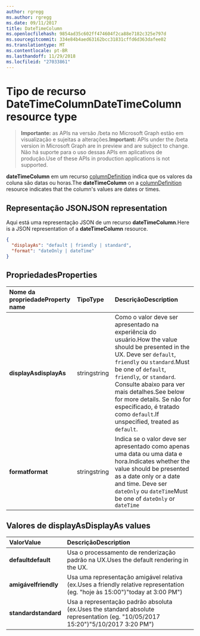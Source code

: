 ```yaml
---
author: rgregg
ms.author: rgregg
ms.date: 09/11/2017
title: DateTimeColumn
ms.openlocfilehash: 9854ad35c602ff474604f2ca88e7182c325e797d
ms.sourcegitcommit: 334e84b4aed63162bcc31831cffd6d363dafee02
ms.translationtype: MT
ms.contentlocale: pt-BR
ms.lasthandoff: 11/29/2018
ms.locfileid: "27033861"
---
```

# <a name="datetimecolumn-resource-type"></a><span data-ttu-id="dd1ed-102">Tipo de recurso DateTimeColumn</span><span class="sxs-lookup"><span data-stu-id="dd1ed-102">DateTimeColumn resource type</span></span>

> <span data-ttu-id="dd1ed-103">**Importante:** as APIs na versão /beta no Microsoft Graph estão em visualização e sujeitas a alterações.</span><span class="sxs-lookup"><span data-stu-id="dd1ed-103">**Important:** APIs under the /beta version in Microsoft Graph are in preview and are subject to change.</span></span> <span data-ttu-id="dd1ed-104">Não há suporte para o uso dessas APIs em aplicativos de produção.</span><span class="sxs-lookup"><span data-stu-id="dd1ed-104">Use of these APIs in production applications is not supported.</span></span>

<span data-ttu-id="dd1ed-105">**dateTimeColumn** em um recurso [columnDefinition](columndefinition.md) indica que os valores da coluna são datas ou horas.</span><span class="sxs-lookup"><span data-stu-id="dd1ed-105">The **dateTimeColumn** on a [columnDefinition](columndefinition.md) resource indicates that the column's values are dates or times.</span></span>

## <a name="json-representation"></a><span data-ttu-id="dd1ed-106">Representação JSON</span><span class="sxs-lookup"><span data-stu-id="dd1ed-106">JSON representation</span></span>

<span data-ttu-id="dd1ed-107">Aqui está uma representação JSON de um recurso **dateTimeColumn**.</span><span class="sxs-lookup"><span data-stu-id="dd1ed-107">Here is a JSON representation of a **dateTimeColumn** resource.</span></span>
<!-- { "blockType": "resource", "@odata.type": "microsoft.graph.dateTimeColumn" } -->

```json
{
  "displayAs": "default | friendly | standard",
  "format": "dateOnly | dateTime"
}
```

## <a name="properties"></a><span data-ttu-id="dd1ed-108">Propriedades</span><span class="sxs-lookup"><span data-stu-id="dd1ed-108">Properties</span></span>

| <span data-ttu-id="dd1ed-109">Nome da propriedade</span><span class="sxs-lookup"><span data-stu-id="dd1ed-109">Property name</span></span>      | <span data-ttu-id="dd1ed-110">Tipo</span><span class="sxs-lookup"><span data-stu-id="dd1ed-110">Type</span></span>               | <span data-ttu-id="dd1ed-111">Descrição</span><span class="sxs-lookup"><span data-stu-id="dd1ed-111">Description</span></span>
|:-------------------|:-------------------|:----------------------------------------------
| <span data-ttu-id="dd1ed-112">**displayAs**</span><span class="sxs-lookup"><span data-stu-id="dd1ed-112">**displayAs**</span></span>      | <span data-ttu-id="dd1ed-113">string</span><span class="sxs-lookup"><span data-stu-id="dd1ed-113">string</span></span>             | <span data-ttu-id="dd1ed-114">Como o valor deve ser apresentado na experiência do usuário.</span><span class="sxs-lookup"><span data-stu-id="dd1ed-114">How the value should be presented in the UX.</span></span> <span data-ttu-id="dd1ed-115">Deve ser `default`, `friendly` ou `standard`.</span><span class="sxs-lookup"><span data-stu-id="dd1ed-115">Must be one of `default`, `friendly`, or `standard`.</span></span> <span data-ttu-id="dd1ed-116">Consulte abaixo para ver mais detalhes.</span><span class="sxs-lookup"><span data-stu-id="dd1ed-116">See below for more details.</span></span> <span data-ttu-id="dd1ed-117">Se não for especificado, é tratado como `default`.</span><span class="sxs-lookup"><span data-stu-id="dd1ed-117">If unspecified, treated as `default`.</span></span>
| <span data-ttu-id="dd1ed-118">**format**</span><span class="sxs-lookup"><span data-stu-id="dd1ed-118">**format**</span></span>         | <span data-ttu-id="dd1ed-119">string</span><span class="sxs-lookup"><span data-stu-id="dd1ed-119">string</span></span>             | <span data-ttu-id="dd1ed-120">Indica se o valor deve ser apresentado como apenas uma data ou uma data e hora.</span><span class="sxs-lookup"><span data-stu-id="dd1ed-120">Indicates whether the value should be presented as a date only or a date and time.</span></span> <span data-ttu-id="dd1ed-121">Deve ser `dateOnly` ou `dateTime`</span><span class="sxs-lookup"><span data-stu-id="dd1ed-121">Must be one of `dateOnly` or `dateTime`</span></span>

## <a name="displayas-values"></a><span data-ttu-id="dd1ed-122">Valores de displayAs</span><span class="sxs-lookup"><span data-stu-id="dd1ed-122">DisplayAs values</span></span>

| <span data-ttu-id="dd1ed-123">Valor</span><span class="sxs-lookup"><span data-stu-id="dd1ed-123">Value</span></span>        | <span data-ttu-id="dd1ed-124">Descrição</span><span class="sxs-lookup"><span data-stu-id="dd1ed-124">Description</span></span>
|:-------------|:--------------------------------------------------------------
| <span data-ttu-id="dd1ed-125">**default**</span><span class="sxs-lookup"><span data-stu-id="dd1ed-125">**default**</span></span>  | <span data-ttu-id="dd1ed-126">Usa o processamento de renderização padrão na UX.</span><span class="sxs-lookup"><span data-stu-id="dd1ed-126">Uses the default rendering in the UX.</span></span>
| <span data-ttu-id="dd1ed-127">**amigável**</span><span class="sxs-lookup"><span data-stu-id="dd1ed-127">**friendly**</span></span> | <span data-ttu-id="dd1ed-128">Usa uma representação amigável relativa (ex.</span><span class="sxs-lookup"><span data-stu-id="dd1ed-128">Uses a friendly relative representation (eg.</span></span> <span data-ttu-id="dd1ed-129">"hoje às 15:00")</span><span class="sxs-lookup"><span data-stu-id="dd1ed-129">"today at 3:00 PM")</span></span>
| <span data-ttu-id="dd1ed-130">**standard**</span><span class="sxs-lookup"><span data-stu-id="dd1ed-130">**standard**</span></span> | <span data-ttu-id="dd1ed-131">Usa a representação padrão absoluta (ex.</span><span class="sxs-lookup"><span data-stu-id="dd1ed-131">Uses the standard absolute representation (eg.</span></span> <span data-ttu-id="dd1ed-132">"10/05/2017 15:20")</span><span class="sxs-lookup"><span data-stu-id="dd1ed-132">"5/10/2017 3:20 PM")</span></span>


<!-- {
  "type": "#page.annotation",
  "description": "",
  "keywords": "",
  "section": "documentation",
  "tocPath": "Resources/DateTimeColumn"
} -->
